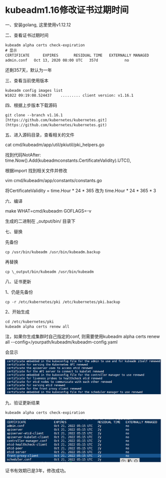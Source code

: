 # kubeadm1.16修改证书过期时间

一、安装golang, 这里使用v1.12.12

二、查看证书过期时间

```
kubeadm alpha certs check-expiration​
# 显示
CERTIFICATE      EXPIRES       RESIDUAL TIME   EXTERNALLY MANAGED
admin.conf   Oct 13, 2020 08:00 UTC   357d            no
```

还剩357天，默认为一年

三、查看当前使用版本

```
kubeadm config images list
W1022 09:19:08.524437    ......... client version: v1.16.1
```

四、根据上步版本下载源码

```
git clone --branch v1.16.1 [https://github.com/kubernetes/kubernetes.git​](https://github.com/kubernetes/kubernetes.git​)
```

五、进入源码目录，查看相关的文件

cat cmd/kubeadm/app/util/pkiutil/pki\_helpers.go​

找到代码NotAfter:     time.Now\(\).Add\(kubeadmconstants.CertificateValidity\).UTC\(\),​

根据import 找到相关文件并修改

vim cmd/kubeadm/app/constants/constants.go​

将CertificateValidity = time.Hour \* 24 \* 365 改为 time.Hour \* 24 \* 365 \* 3

六、编译

make WHAT=cmd/kubeadm GOFLAGS=-v

生成的二进制在 \_output/bin/ 目录下

七、替换

先备份

```
cp /usr/bin/kubeadm /usr/bin/kubeadm.backup​
```

再替换

```
cp \_output/bin/kubeadm /usr/bin/kubeadm​
```

八、证书更新

1、仍是先备份

```
cp -r /etc/kubernetes/pki /etc/kubernetes/pki.backup​
```

2、开始生成

```
cd /etc/kubernetes/pki
kubeadm alpha certs renew all
```

注，如果你生成集群时自己指定的conf, 则需要使用kubeadm alpha certs renew all --config=/yourpath/kubeadm/kubeadm-config.yaml

会显示

![](/image/kubernetes/kubeadm证书-1.png)

九、验证更新结果

 ```
kubeadm alpha certs check-expiration
 ```

![](/image/kubernetes/kubeadm证书-2.png)

证书有效期已是3年，修改成功。

